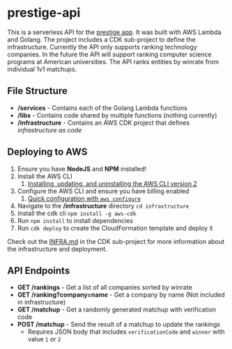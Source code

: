 # prestige-api

This is a serverless API for the [prestige app](https://github.com/Brojaga/prestige-app-frontend). It was built with AWS Lambda and Golang. The project includes a CDK sub-project to define the infrastructure. Currently the API only supports ranking technology companies. In the future the API will support ranking computer science programs at American universities. The API ranks entities by winrate from individual 1v1 matchups.

## File Structure

* **/services** - Contains each of the Golang Lambda functions
* **/libs** - Contains code shared by multiple functions (nothing currently)
* **/infrastructure** - Contains an AWS CDK project that defines *infrastructure as code*

## Deploying to AWS

1. Ensure you have **NodeJS** and **NPM** installed!
2. Install the AWS CLI
   1. [Installing, updating, and uninstalling the AWS CLI version 2
](https://docs.aws.amazon.com/cli/latest/userguide/install-cliv2.html)
3. Configure the AWS CLI and ensure you have billing enabled
   1. [Quick configuration with `aws configure`](https://docs.aws.amazon.com/cli/latest/userguide/cli-configure-quickstart.html)
4. Navigate to the **/infrastructure** directory `cd infrastructure`
5. Install the cdk cli `npm install -g aws-cdk`
6. Run `npm install` to install dependencies
7. Run `cdk deploy` to create the CloudFormation template and deploy it

Check out the [INFRA.md](https://github.com/leskaa/matchup-ranker-api/blob/main/infrastructure/INFRA.md) in the CDK sub-project for more information about the infrastructure and deployment.

## API Endpoints

* **GET /rankings** - Get a list of all companies sorted by winrate
* **GET /ranking?company=name** - Get a company by name (Not included in infrastructure)
* **GET /matchup** - Get a randomly generated matchup with verification code
* **POST /matchup** - Send the result of a matchup to update the rankings
  * Requires JSON body that includes `verificationCode` and `winner` with value `1` or `2`
